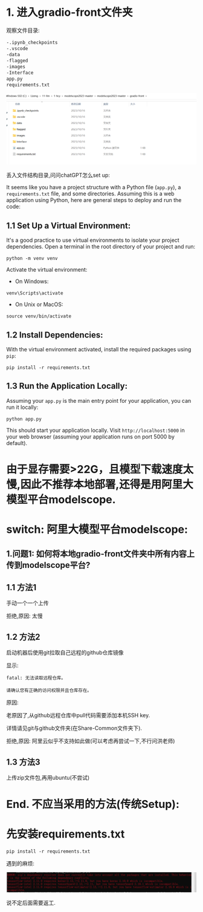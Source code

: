 # 1. 进入gradio-front文件夹

观察文件目录:

```
-.ipynb_checkpoints
-.vscode
-data
-flagged
-images
-Interface
app.py
requirements.txt
```



![image-20231222204810942](Pics/image-20231222204810942.png)

丢入文件结构目录,问问chatGPT怎么set up:

It seems like you have a project structure with a Python file (`app.py`), a `requirements.txt` file, and some directories. Assuming this is a web application using Python, here are general steps to deploy and run the code:

## 1.1 Set Up a Virtual Environment:

It's a good practice to use virtual environments to isolate your project dependencies. Open a terminal in the root directory of your project and run:

```
python -m venv venv
```

Activate the virtual environment:

- On Windows:

```
venv\Scripts\activate
```

- On Unix or MacOS:

```
source venv/bin/activate
```

## 1.2 Install Dependencies:

With the virtual environment activated, install the required packages using `pip`:

```
pip install -r requirements.txt
```

## 1.3 Run the Application Locally:

Assuming your `app.py` is the main entry point for your application, you can run it locally:

```
python app.py
```

This should start your application locally. Visit `http://localhost:5000` in your web browser (assuming your application runs on port 5000 by default).

# 由于显存需要>22G，且模型下载速度太慢,因此不推荐本地部署,还得是用阿里大模型平台modelscope.

# switch: 阿里大模型平台modelscope:

## 1.问题1: 如何将本地gradio-front文件夹中所有内容上传到modelscope平台?

## 1.1 方法1

手动一个一个上传

拒绝,原因: 太慢

## 1.2 方法2

启动机器后使用git拉取自己远程的github仓库镜像

显示:

```
fatal: 无法读取远程仓库。

请确认您有正确的访问权限并且仓库存在。
```

原因:

老原因了,从github远程仓库中pull代码需要添加本机SSH key.

详情请见git与github文件夹(在Share-Common文件夹下).

拒绝,原因: 阿里云似乎不支持如此做(可以考虑再尝试一下,不行问洪老师)

## 1.3 方法3

上传zip文件包,再用ubuntu(不尝试)







# End. 不应当采用的方法(传统Setup):

# 先安装requirements.txt

```
pip install -r requirements.txt
```

遇到的麻烦:

![image-20231222204837606](Pics/image-20231222204837606.png)

说不定后面需要返工.



